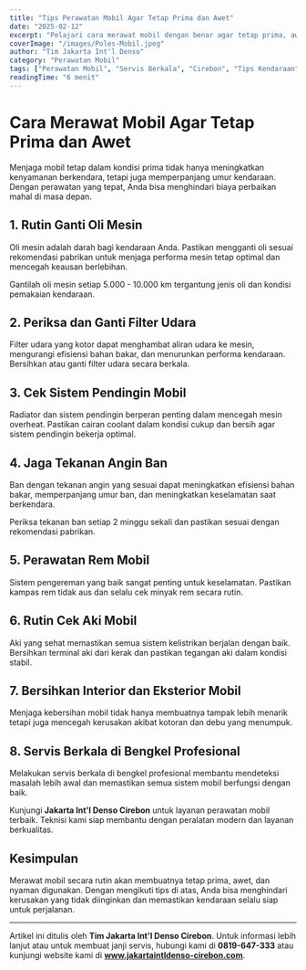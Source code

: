 ```yaml
---
title: "Tips Perawatan Mobil Agar Tetap Prima dan Awet"
date: "2025-02-12"
excerpt: "Pelajari cara merawat mobil dengan benar agar tetap prima, awet, dan selalu dalam kondisi terbaik untuk perjalanan yang nyaman."
coverImage: "/images/Poles-Mobil.jpeg"
author: "Tim Jakarta Int'l Denso"
category: "Perawatan Mobil"
tags: ["Perawatan Mobil", "Servis Berkala", "Cirebon", "Tips Kendaraan"]
readingTime: "6 menit"
---
```


# Cara Merawat Mobil Agar Tetap Prima dan Awet

Menjaga mobil tetap dalam kondisi prima tidak hanya meningkatkan kenyamanan berkendara, tetapi juga memperpanjang umur kendaraan. Dengan perawatan yang tepat, Anda bisa menghindari biaya perbaikan mahal di masa depan.

## 1. Rutin Ganti Oli Mesin

Oli mesin adalah darah bagi kendaraan Anda. Pastikan mengganti oli sesuai rekomendasi pabrikan untuk menjaga performa mesin tetap optimal dan mencegah keausan berlebihan.

<Tip>
Gantilah oli mesin setiap 5.000 - 10.000 km tergantung jenis oli dan kondisi pemakaian kendaraan.
</Tip>

## 2. Periksa dan Ganti Filter Udara

Filter udara yang kotor dapat menghambat aliran udara ke mesin, mengurangi efisiensi bahan bakar, dan menurunkan performa kendaraan. Bersihkan atau ganti filter udara secara berkala.

## 3. Cek Sistem Pendingin Mobil

Radiator dan sistem pendingin berperan penting dalam mencegah mesin overheat. Pastikan cairan coolant dalam kondisi cukup dan bersih agar sistem pendingin bekerja optimal.

## 4. Jaga Tekanan Angin Ban

Ban dengan tekanan angin yang sesuai dapat meningkatkan efisiensi bahan bakar, memperpanjang umur ban, dan meningkatkan keselamatan saat berkendara.

<Highlight>
Periksa tekanan ban setiap 2 minggu sekali dan pastikan sesuai dengan rekomendasi pabrikan.
</Highlight>

## 5. Perawatan Rem Mobil

Sistem pengereman yang baik sangat penting untuk keselamatan. Pastikan kampas rem tidak aus dan selalu cek minyak rem secara rutin.

## 6. Rutin Cek Aki Mobil

Aki yang sehat memastikan semua sistem kelistrikan berjalan dengan baik. Bersihkan terminal aki dari kerak dan pastikan tegangan aki dalam kondisi stabil.

## 7. Bersihkan Interior dan Eksterior Mobil

Menjaga kebersihan mobil tidak hanya membuatnya tampak lebih menarik tetapi juga mencegah kerusakan akibat kotoran dan debu yang menumpuk.

## 8. Servis Berkala di Bengkel Profesional

Melakukan servis berkala di bengkel profesional membantu mendeteksi masalah lebih awal dan memastikan semua sistem mobil berfungsi dengan baik.

Kunjungi **Jakarta Int'l Denso Cirebon** untuk layanan perawatan mobil terbaik. Teknisi kami siap membantu dengan peralatan modern dan layanan berkualitas.

## Kesimpulan

Merawat mobil secara rutin akan membuatnya tetap prima, awet, dan nyaman digunakan. Dengan mengikuti tips di atas, Anda bisa menghindari kerusakan yang tidak diinginkan dan memastikan kendaraan selalu siap untuk perjalanan.

---

Artikel ini ditulis oleh **Tim Jakarta Int'l Denso Cirebon**. Untuk informasi lebih lanjut atau untuk membuat janji servis, hubungi kami di **0819-647-333** atau kunjungi website kami di **www.jakartaintldenso-cirebon.com**.